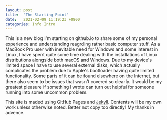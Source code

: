 ```yaml
---
layout: post
title:  "The Starting Point"
date:   2021-02-09 11:19:23 +0800
categories: Info Intro
---
```

This is a new blog I'm starting on github.io to share some of my personal experience and understanding reagrding rather basic computer stuff.
As a MacBook Pro user with inevitable need for Windows and some interest in Linux, I have spent quite some time dealing with the installations of Linux distributions alongside both macOS and Windows. Due to my device's limited space I have to use several external disks, which actually complicates the problem due to Apple's bootloader having quite limited functionality. Some parts of it can be found elsewhere on the Internet, but there also seem to be issues that wasn't covered so clearly. It would be my greatest pleasure if something I wrote can turn out helpful for someone running into some uncommon problem.

This site is maded using GitHub Pages and [Jekyll][jekyll-gh]. Contents will be my own work unless otherwise noted. Better not copy too directly! My thanks in advence.

[jekyll-gh]:   https://github.com/jekyll/jekyll
